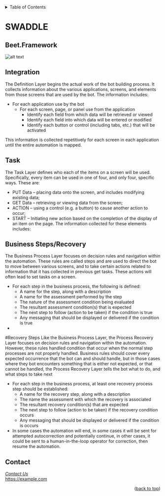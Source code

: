 <div id="top"></div>

<!-- PROJECT SHIELDS -->
<!--
*** I'm using markdown "reference style" links for readability.
*** Reference links are enclosed in brackets [ ] instead of parentheses ( ).
*** See the bottom of this document for the declaration of the reference variables
*** for contributors-url, forks-url, etc. This is an optional, concise syntax you may use.
*** https://www.markdownguide.org/basic-syntax/#reference-style-links
-->


<!-- PROJECT LOGO -->
<br />

<!-- TABLE OF CONTENTS -->
<details>
  <summary>Table of Contents</summary>
  <ol>
    <li>
      <a href="#about-the-project">About The Project</a>
      <ul>
        <li><a href="#built-with">How we help</a></li>
      </ul>
    </li>
    <li>
      <a href="#getting-started">Getting Started</a>
      <ul>
        <li><a href="#prerequisites">Prerequisites</a></li>
        <li><a href="#installation">Installation</a></li>
      </ul>
    </li>
    <li><a href="#usage">Usage</a></li>
    <li><a href="#roadmap">Roadmap</a></li>
    <li><a href="#contributing">Contributing</a></li>
    <li><a href="#license">License</a></li>
    <li><a href="#contact">Contact</a></li>
    <li><a href="#acknowledgments">Acknowledgments</a></li>
  </ol>
</details>

# SWADDLE

<!-- ABOUT THE PROJECT -->
## Beet.Framework
![alt text](https://github.com/jyoung122/swaddlefy/blob/b6a072d96ab850cead6163715f0c70b09628725d/framework/images/fw.PNG)



## Integration
The Definition Layer begins the actual work of the bot building process. It collects information about the various applications, screens, and elements from those screens that are used by the bot. The information includes:

- For each application use by the bot
  - For each screen, page, or panel use from the application
    - Identify each field from which data will be retrieved or viewed
    - Identify each field into which data will be entered or modified
    - Identify each button or control (including tabs, etc.) that will be activated

This information is collected repetitively for each screen in each application until the entire automation is mapped.


## Task
The Task Layer defines who each of the items on a screen will be used. Specifically, every item can be used in one of four, and only four, specific ways. 
These are: 
* PUT Data – placing data onto the screen, and includes modifying existing data; 
* GET Data – retrieving or viewing data from the screen; 
* ACTION – using a control (e.g. a button) to cause another action to occur; 
* START – Initiating new action based on the completion of the display of an item on the page. The information collected for these elements includes:


## Business Steps/Recovery
The Business Process Layer focuses on decision rules and navigation within the automation. These rules are called steps and are used to direct the bot to move between various screens, and to take certain actions related to information that it has collected in previous get tasks. These actions will often lead to set tasks on a screen.

- For each step in the business process, the following is defined:
  - A name for the step, along with a description
  - A name for the assessment performed by the step
  - The nature of the assessment condition being evaluated
  - The resultant assessment condition(s) that is expected
  - The next step to follow (action to be taken) if the condition is true
  - Any messaging that should be displayed or delivered if the condition is true
-

#Recovery Steps
Like the Business Process Layer, the Process Recovery Layer focuses on decision rules and navigation within the automation. However, these rules handled condition that occur when the normal step processes are not properly handled. Business rules should cover every expected occurrence that the bot can and should handle, but in those cases where they bot encounters something that is either not expected, or that cannot be handled, the Process Recovery Layer tells the bot what to do, and what steps to take next

- For each step in the business process, at least one recovery process step should be established:
  - A name for the recovery step, along with a description
  - The name the assessment with which the recovery is associated
  - The resultant recovery condition(s) that are expected
  - The next step to follow (action to be taken) if the recovery condition occurs
  - Any messaging that should be displayed or delivered if the condition is occurs
- In some cases the automation will end, in some cases it will be sent for attempted autocorrection and potentially continue, in other cases, it could be sent to a human-in-the-loop operator for correction, then resume the automation.




<!-- CONTACT -->
## Contact

_[Contact Us](email@swaddle.io)_ </br>
https://example.com
<p align="right">(<a href="#top">back to top</a>)</p>


